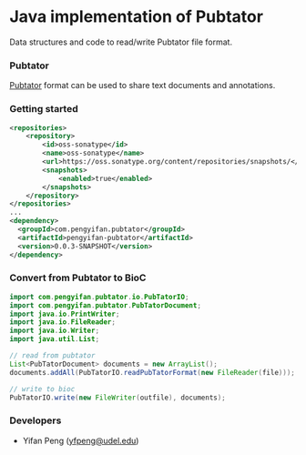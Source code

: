 # Java implementation of Pubtator

Data structures and code to read/write Pubtator file format.

### Pubtator

[Pubtator](http://www.ncbi.nlm.nih.gov/CBBresearch/Lu/Demo/tmTools/Format.html) format can be used to share text documents and annotations.

### Getting started

```XML
<repositories>
    <repository>
        <id>oss-sonatype</id>
        <name>oss-sonatype</name>
        <url>https://oss.sonatype.org/content/repositories/snapshots/</url>
        <snapshots>
            <enabled>true</enabled>
        </snapshots>
    </repository>
</repositories>
...
<dependency>
  <groupId>com.pengyifan.pubtator</groupId>
  <artifactId>pengyifan-pubtator</artifactId>
  <version>0.0.3-SNAPSHOT</version>
</dependency>
```

### Convert from Pubtator to BioC

```java
import com.pengyifan.pubtator.io.PubTatorIO;
import com.pengyifan.pubtator.PubTatorDocument;
import java.io.PrintWriter;
import java.io.FileReader;
import java.io.Writer;
import java.util.List;

// read from pubtator
List<PubTatorDocument> documents = new ArrayList();
documents.addAll(PubTatorIO.readPubTatorFormat(new FileReader(file)));

// write to bioc
PubTatorIO.write(new FileWriter(outfile), documents);
```

### Developers

* Yifan Peng (yfpeng@udel.edu)

